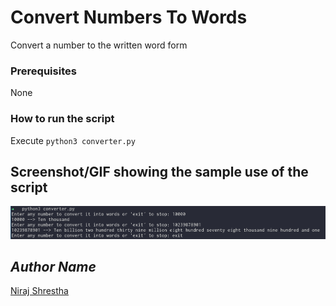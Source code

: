 # Convert Numbers To Words

<!--Remove the below lines and add yours -->

Convert a number to the written word form

### Prerequisites

<!--Remove the below lines and add yours -->

None

### How to run the script

<!--Remove the below lines and add yours -->

Execute `python3 converter.py`

## Screenshot/GIF showing the sample use of the script

<!--Remove the below lines and add yours -->

![Screenshot of the converter.py file](Screenshot.png)

## _Author Name_

<!--Remove the below lines and add yours -->

[Niraj Shrestha](https://github.com/CrestNiraj12)
